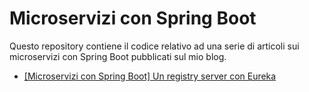# Microservizi con Spring Boot

Questo repository contiene il codice relativo ad una serie di articoli sui microservizi con Spring Boot pubblicati sul mio blog.

* [[Microservizi con Spring Boot] Un registry server con Eureka](https://www.emmecilab.net/microservizi-con-spring-boot-un-registry-server-con-eureka/)
